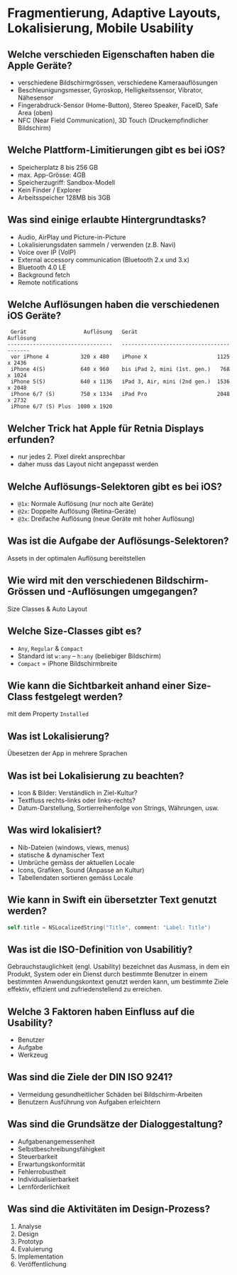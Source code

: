 # Fragmentierung, Adaptive Layouts, Lokalisierung, Mobile Usability

## Welche verschieden Eigenschaften haben die Apple Geräte?
* verschiedene Bildschirmgrössen, verschiedene Kameraauflösungen
* Beschleunigungsmesser, Gyroskop, Helligkeitssensor, Vibrator, Nähesensor
* Fingerabdruck-Sensor (Home-Button),  Stereo Speaker, FaceID, Safe Area (oben)
* NFC (Near Field Communication), 3D Touch (Druckempfindlicher Bildschirm)

## Welche Plattform-Limitierungen gibt es bei iOS?
* Speicherplatz 8 bis 256 GB
* max. App-Grösse: 4GB
* Speicherzugriff: Sandbox-Modell
* Kein Finder / Explorer
* Arbeitsspeicher 128MB bis 3GB

## Was sind einige erlaubte Hintergrundtasks?
* Audio, AirPlay und Picture-in-Picture
* Lokalisierungsdaten sammeln / verwenden (z.B. Navi)
* Voice over IP (VoIP)
* External accessory communication (Bluetooth 2.x und 3.x)
* Bluetooth 4.0 LE
* Background fetch
* Remote notifications

## Welche Auflösungen haben die verschiedenen iOS Geräte?
```
 Gerät                  Auflösung   Gerät                           Auflösung
---------------------------------   -----------------------------------------
 vor iPhone 4          320 x 480    iPhone X                      1125 x 2436
 iPhone 4(S)           640 x 960    bis iPad 2, mini (1st. gen.)   768 x 1024
 iPhone 5(S)           640 x 1136   iPad 3, Air, mini (2nd gen.)  1536 x 2048
 iPhone 6/7 (S)        750 x 1334   iPad Pro                      2048 x 2732
 iPhone 6/7 (S) Plus  1080 x 1920
```

## Welcher Trick hat Apple für Retnia Displays erfunden?
* nur jedes 2. Pixel direkt ansprechbar
* daher muss das Layout nicht angepasst werden

## Welche Auflösungs-Selektoren gibt es bei iOS?
* `@1x`: Normale Auflösung (nur noch alte Geräte)
* `@2x`: Doppelte Auflösung (Retina-Geräte)
* `@3x`: Dreifache Auflösung (neue Geräte mit hoher Auflösung)

## Was ist die Aufgabe der Auflösungs-Selektoren?
Assets in der optimalen Auflösung bereitstellen

## Wie wird mit den verschiedenen Bildschirm-Grössen und -Auflösungen umgegangen?
Size Classes & Auto Layout

## Welche Size-Classes gibt es?
* `Any`, `Regular` & `Compact`
* Standard ist `w:any` – `h:any` (beliebiger Bildschirm)
* `Compact` = iPhone Bildschirmbreite

## Wie kann die Sichtbarkeit anhand einer Size-Class festgelegt werden?
mit dem Property `Installed`

## Was ist Lokalisierung?
Übesetzen der App in mehrere Sprachen

## Was ist bei Lokalisierung zu beachten?
* Icon & Bilder: Verständlich in Ziel-Kultur?
* Textfluss rechts-links oder links-rechts?
* Datum-Darstellung, Sortierreihenfolge von Strings, Währungen, usw.

## Was wird lokalisiert?
* Nib-Dateien (windows, views, menus)
* statische & dynamischer Text
* Umbrüche gemäss der aktuellen Locale
* Icons, Grafiken, Sound (Anpasse an Kultur)
* Tabellendaten sortieren gemäss Locale

## Wie kann in Swift ein übersetzter Text genutzt werden?
```swift
self.title = NSLocalizedString("Title", comment: "Label: Title")
```

## Was ist die ISO-Definition von Usabilitiy?
Gebrauchstauglichkeit (engl. Usability) bezeichnet das Ausmass, in dem
ein Produkt, System oder ein Dienst durch bestimmte Benutzer in einem
bestimmten Anwendungskontext genutzt werden kann, um bestimmte Ziele
effektiv, effizient und zufriedenstellend zu erreichen.

## Welche 3 Faktoren haben Einfluss auf die Usability?
* Benutzer
* Aufgabe
* Werkzeug

## Was sind die Ziele der DIN ISO 9241?
* Vermeidung gesundheitlicher Schäden bei Bildschirm-Arbeiten
* Benutzern Ausführung von Aufgaben erleichtern

## Was sind die Grundsätze der Dialoggestaltung?
* Aufgabenangemessenheit
* Selbstbeschreibungsfähigkeit
* Steuerbarkeit
* Erwartungskonformität
* Fehlerrobustheit
* Individualisierbarkeit
* Lernförderlichkeit

## Was sind die Aktivitäten im Design-Prozess?
1. Analyse
2. Design
3. Prototyp
4. Evaluierung
5. Implementation
6. Veröffentlichung

